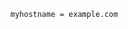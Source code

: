 <!-- usedin: [ _includes/_inlines/Tutorials/common/1960-09-24-smtp-installation/1960-09-24-smtp-installation_installing-postfix.md] -->

```
myhostname = example.com
```
